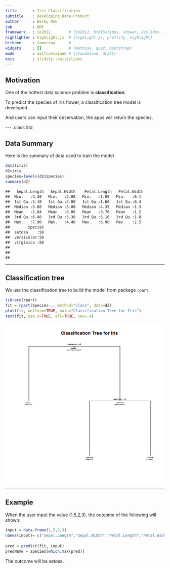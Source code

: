 ```yaml
---
title       : Iris Classification
subtitle    : Developing Data Product
author      : Becky Mak
job         : DDP
framework   : io2012        # {io2012, html5slides, shower, dzslides, ...}
highlighter : highlight.js  # {highlight.js, prettify, highlight}
hitheme     : tomorrow      # 
widgets     : []            # {mathjax, quiz, bootstrap}
mode        : selfcontained # {standalone, draft}
knit        : slidify::knit2slides
---
```


## Motivation

One of the hottest data science problem is __classification__.

To predict the species of Iris flower, a classification tree model is developed.

And users can input their observation, the apps will return the species.

--- .class #id 

## Data Summary
Here is the summary of data used to train the model

```r
data(iris)
d2=iris
species=levels(d2$Species)
summary(d2)
```

```
##   Sepal.Length   Sepal.Width    Petal.Length   Petal.Width 
##  Min.   :4.30   Min.   :2.00   Min.   :1.00   Min.   :0.1  
##  1st Qu.:5.10   1st Qu.:2.80   1st Qu.:1.60   1st Qu.:0.3  
##  Median :5.80   Median :3.00   Median :4.35   Median :1.3  
##  Mean   :5.84   Mean   :3.06   Mean   :3.76   Mean   :1.2  
##  3rd Qu.:6.40   3rd Qu.:3.30   3rd Qu.:5.10   3rd Qu.:1.8  
##  Max.   :7.90   Max.   :4.40   Max.   :6.90   Max.   :2.5  
##        Species  
##  setosa    :50  
##  versicolor:50  
##  virginica :50  
##                 
##                 
## 
```

--- 

## Classification tree
We use the classification tree to build the model from package `rpart`.


```r
library(rpart)
fit = rpart(Species~., method="class", data=d2)
plot(fit, uniform=TRUE, main="Classification Tree for Iris")
text(fit, use.n=TRUE, all=TRUE, cex=.4)
```

![plot of chunk unnamed-chunk-2](figure/unnamed-chunk-2.png) 

--- 

## Example
When the user input the value (1,5,2,3), the outcome of the following will shown:


```r
input = data.frame(1,5,2,3)
names(input)= c("Sepal.Length","Sepal.Width","Petal.Length","Petal.Width")

pred = predict(fit, input)
predName = species[which.max(pred)]
```

The outcome will be setosa.
 
